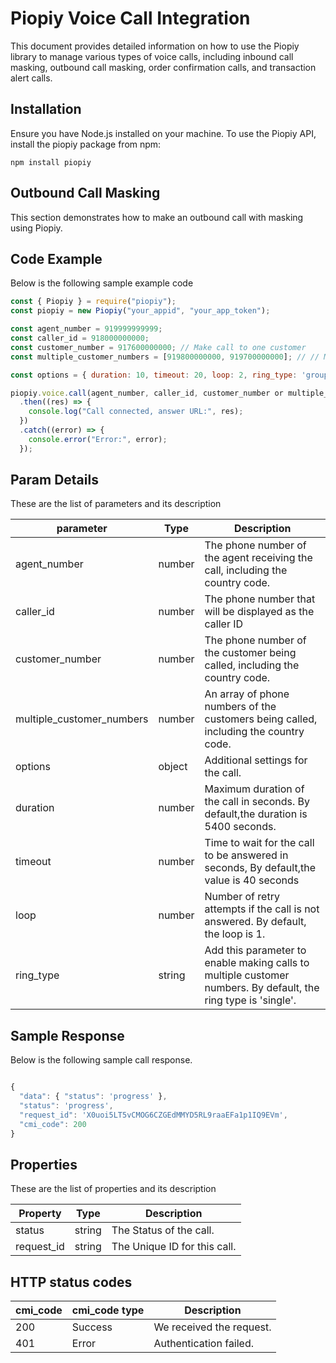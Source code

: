 # Piopiy Voice Call Integration

This document provides detailed information on how to use the Piopiy library to manage various types of voice calls, including inbound call masking, outbound call masking, order confirmation calls, and transaction alert calls.

## Installation

Ensure you have Node.js installed on your machine. To use the Piopiy API, install the piopiy package from npm:

```
npm install piopiy
```

## Outbound Call Masking

This section demonstrates how to make an outbound call with masking using Piopiy.

## Code Example

Below is the following sample example code

```javascript
const { Piopiy } = require("piopiy");
const piopiy = new Piopiy("your_appid", "your_app_token");

const agent_number = 919999999999;
const caller_id = 918000000000;
const customer_number = 917600000000; // Make call to one customer
const multiple_customer_numbers = [919800000000, 919700000000]; // // Make call to multiple customers

const options = { duration: 10, timeout: 20, loop: 2, ring_type: 'group' }; // Ring type set for calls to multiple customer numbers

piopiy.voice.call(agent_number, caller_id, customer_number or multiple_customer_numbers , options)
  .then((res) => {
    console.log("Call connected, answer URL:", res);
  })
  .catch((error) => {
    console.error("Error:", error);
  });
```

## Param Details

These are the list of parameters and its description

| parameter       | Type   | Description                                                                             |
| --------------- | ------ | --------------------------------------------------------------------------------------- |
| agent_number    | number | The phone number of the agent receiving the call, including the country code.           |
| caller_id       | number | The phone number that will be displayed as the caller ID                                |
| customer_number | number | The phone number of the customer being called, including the country code.              |
| multiple_customer_numbers | number | An array of phone numbers of the customers being called, including the country code.   |
| options         | object | Additional settings for the call.                                                       |
| duration        | number | Maximum duration of the call in seconds. By default,the duration is 5400 seconds.       |
| timeout         | number | Time to wait for the call to be answered in seconds, By default,the value is 40 seconds |
| loop            | number | Number of retry attempts if the call is not answered. By default, the loop is 1.        |
| ring_type       | string | Add this parameter to enable making calls to multiple customer numbers. By default, the ring type is 'single'. |

## Sample Response

Below is the following sample call response.

```javascript

{
  "data": { "status": 'progress' },
  "status": 'progress',
  "request_id": 'X0uoi5LT5vCMOG6CZGEdMMYD5RL9raaEFa1p1IQ9EVm',
  "cmi_code": 200
}

```

## Properties

These are the list of properties and its description

| Property   | Type   | Description                  |
| ---------- | ------ | ---------------------------- |
| status     | string | The Status of the call.      |
| request_id | string | The Unique ID for this call. |

## HTTP status codes

| cmi_code | cmi_code type | Description              |
| -------- | ------------- | ------------------------ |
| 200      | Success       | We received the request. |
| 401      | Error         | Authentication failed.   |
